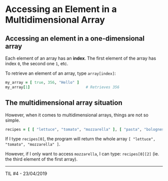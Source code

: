 # Accessing an Element in a Multidimensional Array

## Accessing an element in a one-dimensional array

Each element of an array has an **index**. The first element of the array has index `0`, the second one `1`, etc.

To retrieve an element of an array, type `array[index]`:

```ruby
my_array = [ true, 356, "Hello" ]
my_array[1]                         # Retrieves 356
```

## The multidimensional array situation

However, when it comes to multidimensional arrays, things are not so simple.

```ruby
recipes = [ [ "lettuce", "tomato", "mozzarella" ], [ "pasta", "bolognese" ], [ "pizza", "anchovies", "pineapple" ] ]
```

If I type `recipes[0]`, the program will return the whole array `[ "lettuce", "tomato", "mozzarella" ]`.

However, if I only want to access `mozzarella`, I can type: `recipes[0][2]` (ie. the third element of the first array).

---
TIL #4 - 23/04/2019
